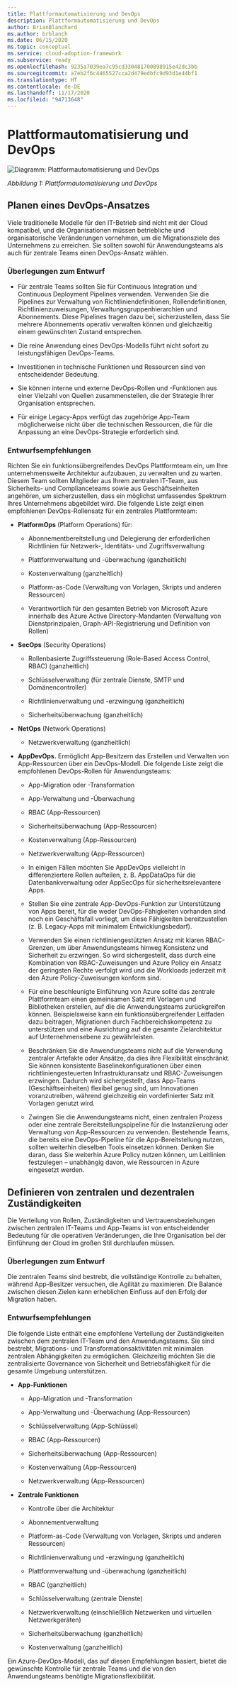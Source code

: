 ```yaml
---
title: Plattformautomatisierung und DevOps
description: Plattformautomatisierung und DevOps
author: BrianBlanchard
ms.author: brblanch
ms.date: 06/15/2020
ms.topic: conceptual
ms.service: cloud-adoption-framework
ms.subservice: ready
ms.openlocfilehash: 9235a7039ea7c95cd330481700898915e42dc3bb
ms.sourcegitcommit: a7eb2f6c4465527cca2d479edbfc9d93d1e44bf1
ms.translationtype: HT
ms.contentlocale: de-DE
ms.lasthandoff: 11/17/2020
ms.locfileid: "94713648"
---
```

# <a name="platform-automation-and-devops"></a>Plattformautomatisierung und DevOps

![Diagramm: Plattformautomatisierung und DevOps](./media/DevOps.png)

_Abbildung 1: Plattformautomatisierung und DevOps_

## <a name="planning-for-a-devops-approach"></a>Planen eines DevOps-Ansatzes

Viele traditionelle Modelle für den IT-Betrieb sind nicht mit der Cloud kompatibel, und die Organisationen müssen betriebliche und organisatorische Veränderungen vornehmen, um die Migrationsziele des Unternehmens zu erreichen. Sie sollten sowohl für Anwendungsteams als auch für zentrale Teams einen DevOps-Ansatz wählen.

### <a name="design-considerations"></a>Überlegungen zum Entwurf

- Für zentrale Teams sollten Sie für Continuous Integration und Continuous Deployment Pipelines verwenden. Verwenden Sie die Pipelines zur Verwaltung von Richtliniendefinitionen, Rollendefinitionen, Richtlinienzuweisungen, Verwaltungsgruppenhierarchien und Abonnements. Diese Pipelines tragen dazu bei, sicherzustellen, dass Sie mehrere Abonnements operativ verwalten können und gleichzeitig einem gewünschten Zustand entsprechen.

- Die reine Anwendung eines DevOps-Modells führt nicht sofort zu leistungsfähigen DevOps-Teams.

- Investitionen in technische Funktionen und Ressourcen sind von entscheidender Bedeutung.

- Sie können interne und externe DevOps-Rollen und -Funktionen aus einer Vielzahl von Quellen zusammenstellen, die der Strategie Ihrer Organisation entsprechen.

- Für einige Legacy-Apps verfügt das zugehörige App-Team möglicherweise nicht über die technischen Ressourcen, die für die Anpassung an eine DevOps-Strategie erforderlich sind.

<!-- cSpell:ignore PlatformOps SecOps NetOps AppDevOps AppDataOps AppSecOps -->

### <a name="design-recommendations"></a>Entwurfsempfehlungen

Richten Sie ein funktionsübergreifendes DevOps Plattformteam ein, um Ihre unternehmensweite Architektur aufzubauen, zu verwalten und zu warten. Diesem Team sollten Mitglieder aus Ihrem zentralen IT-Team, aus Sicherheits- und Complianceteams sowie aus Geschäftseinheiten angehören, um sicherzustellen, dass ein möglichst umfassendes Spektrum Ihres Unternehmens abgebildet wird. Die folgende Liste zeigt einen empfohlenen DevOps-Rollensatz für ein zentrales Plattformteam:

- **PlatformOps** (Platform Operations) für:

  - Abonnementbereitstellung und Delegierung der erforderlichen Richtlinien für Netzwerk-, Identitäts- und Zugriffsverwaltung

  - Plattformverwaltung und -überwachung (ganzheitlich)

  - Kostenverwaltung (ganzheitlich)

  - Platform-as-Code (Verwaltung von Vorlagen, Skripts und anderen Ressourcen)

  - Verantwortlich für den gesamten Betrieb von Microsoft Azure innerhalb des Azure Active Directory-Mandanten (Verwaltung von Dienstprinzipalen, Graph-API-Registrierung und Definition von Rollen)

- **SecOps** (Security Operations)

  - Rollenbasierte Zugriffssteuerung (Role-Based Access Control, RBAC) (ganzheitlich)

  - Schlüsselverwaltung (für zentrale Dienste, SMTP und Domänencontroller)

  - Richtlinienverwaltung und -erzwingung (ganzheitlich)

  - Sicherheitsüberwachung (ganzheitlich)

- **NetOps** (Network Operations)

  - Netzwerkverwaltung (ganzheitlich)

- **AppDevOps.** Ermöglicht App-Besitzern das Erstellen und Verwalten von App-Ressourcen über ein DevOps-Modell. Die folgende Liste zeigt die empfohlenen DevOps-Rollen für Anwendungsteams:

  - App-Migration oder -Transformation

  - App-Verwaltung und -Überwachung

  - RBAC (App-Ressourcen)

  - Sicherheitsüberwachung (App-Ressourcen)

  - Kostenverwaltung (App-Ressourcen)

  - Netzwerkverwaltung (App-Ressourcen)

  - In einigen Fällen möchten Sie AppDevOps vielleicht in differenziertere Rollen aufteilen, z. B. AppDataOps für die Datenbankverwaltung oder AppSecOps für sicherheitsrelevantere Apps.

  - Stellen Sie eine zentrale App-DevOps-Funktion zur Unterstützung von Apps bereit, für die weder DevOps-Fähigkeiten vorhanden sind noch ein Geschäftsfall vorliegt, um diese Fähigkeiten bereitzustellen (z. B. Legacy-Apps mit minimalem Entwicklungsbedarf).

  - Verwenden Sie einen richtliniengestützten Ansatz mit klaren RBAC-Grenzen, um über Anwendungsteams hinweg Konsistenz und Sicherheit zu erzwingen. So wird sichergestellt, dass durch eine Kombination von RBAC-Zuweisungen und Azure Policy ein Ansatz der geringsten Rechte verfolgt wird und die Workloads jederzeit mit den Azure Policy-Zuweisungen konform sind.

  - Für eine beschleunigte Einführung von Azure sollte das zentrale Plattformteam einen gemeinsamen Satz mit Vorlagen und Bibliotheken erstellen, auf die die Anwendungsteams zurückgreifen können. Beispielsweise kann ein funktionsübergreifender Leitfaden dazu beitragen, Migrationen durch Fachbereichskompetenz zu unterstützen und eine Ausrichtung auf die gesamte Zielarchitektur auf Unternehmensebene zu gewährleisten.

  - Beschränken Sie die Anwendungsteams nicht auf die Verwendung zentraler Artefakte oder Ansätze, da dies ihre Flexibilität einschränkt. Sie können konsistente Baselinekonfigurationen über einen richtliniengesteuerten Infrastrukturansatz und RBAC-Zuweisungen erzwingen. Dadurch wird sichergestellt, dass App-Teams (Geschäftseinheiten) flexibel genug sind, um Innovationen voranzutreiben, während gleichzeitig ein vordefinierter Satz mit Vorlagen genutzt wird.

  - Zwingen Sie die Anwendungsteams nicht, einen zentralen Prozess oder eine zentrale Bereitstellungspipeline für die Instanziierung oder Verwaltung von App-Ressourcen zu verwenden. Bestehende Teams, die bereits eine DevOps-Pipeline für die App-Bereitstellung nutzen, sollten weiterhin dieselben Tools einsetzen können. Denken Sie daran, dass Sie weiterhin Azure Policy nutzen können, um Leitlinien festzulegen – unabhängig davon, wie Ressourcen in Azure eingesetzt werden.

## <a name="define-central-and-federated-responsibilities"></a>Definieren von zentralen und dezentralen Zuständigkeiten

Die Verteilung von Rollen, Zuständigkeiten und Vertrauensbeziehungen zwischen zentralen IT-Teams und App-Teams ist von entscheidender Bedeutung für die operativen Veränderungen, die Ihre Organisation bei der Einführung der Cloud im großen Stil durchlaufen müssen.

### <a name="design-considerations"></a>Überlegungen zum Entwurf

Die zentralen Teams sind bestrebt, die vollständige Kontrolle zu behalten, während App-Besitzer versuchen, die Agilität zu maximieren. Die Balance zwischen diesen Zielen kann erheblichen Einfluss auf den Erfolg der Migration haben.

### <a name="design-recommendations"></a>Entwurfsempfehlungen

Die folgende Liste enthält eine empfohlene Verteilung der Zuständigkeiten zwischen dem zentralen IT-Team und den Anwendungsteams. Sie sind bestrebt, Migrations- und Transformationsaktivitäten mit minimalen zentralen Abhängigkeiten zu ermöglichen. Gleichzeitig möchten Sie die zentralisierte Governance von Sicherheit und Betriebsfähigkeit für die gesamte Umgebung unterstützen.

- **App-Funktionen**

  - App-Migration und -Transformation

  - App-Verwaltung und -Überwachung (App-Ressourcen)

  - Schlüsselverwaltung (App-Schlüssel)

  - RBAC (App-Ressourcen)

  - Sicherheitsüberwachung (App-Ressourcen)

  - Kostenverwaltung (App-Ressourcen)

  - Netzwerkverwaltung (App-Ressourcen)

- **Zentrale Funktionen**

  - Kontrolle über die Architektur

  - Abonnementverwaltung

  - Platform-as-Code (Verwaltung von Vorlagen, Skripts und anderen Ressourcen)

  - Richtlinienverwaltung und -erzwingung (ganzheitlich)

  - Plattformverwaltung und -überwachung (ganzheitlich)

  - RBAC (ganzheitlich)

  - Schlüsselverwaltung (zentrale Dienste)

  - Netzwerkverwaltung (einschließlich Netzwerken und virtuellen Netzwerkgeräten)

  - Sicherheitsüberwachung (ganzheitlich)

  - Kostenverwaltung (ganzheitlich)

Ein Azure-DevOps-Modell, das auf diesen Empfehlungen basiert, bietet die gewünschte Kontrolle für zentrale Teams und die von den Anwendungsteams benötigte Migrationsflexibilität.
